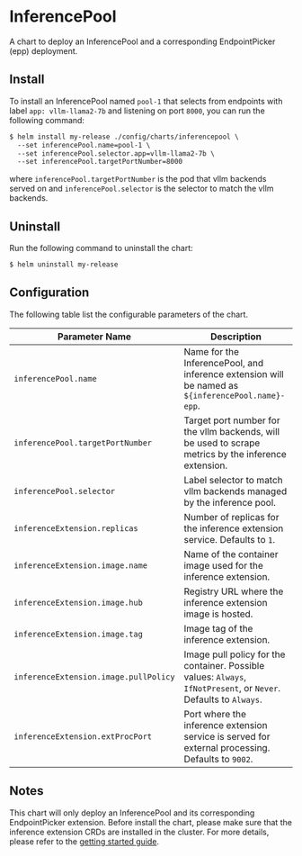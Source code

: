 # InferencePool

A chart to deploy an InferencePool and a corresponding EndpointPicker (epp) deployment.  


## Install

To install an InferencePool named `pool-1`  that selects from endpoints with label `app: vllm-llama2-7b` and listening on port `8000`, you can run the following command:

```txt
$ helm install my-release ./config/charts/inferencepool \
  --set inferencePool.name=pool-1 \
  --set inferencePool.selector.app=vllm-llama2-7b \
  --set inferencePool.targetPortNumber=8000
```

where `inferencePool.targetPortNumber` is the pod that vllm backends served on and `inferencePool.selector` is the selector to match the vllm backends.

## Uninstall

Run the following command to uninstall the chart:

```txt
$ helm uninstall my-release
```

## Configuration

The following table list the configurable parameters of the chart.

| **Parameter Name**                          | **Description**                                                                                                   |
|---------------------------------------------|-------------------------------------------------------------------------------------------------------------------|
| `inferencePool.name`                        | Name for the InferencePool, and inference extension will be named as `${inferencePool.name}-epp`.                |
| `inferencePool.targetPortNumber`            | Target port number for the vllm backends, will be used to scrape metrics by the inference extension.             |
| `inferencePool.selector`                     | Label selector to match vllm backends managed by the inference pool.                                             |
| `inferenceExtension.replicas`               | Number of replicas for the inference extension service. Defaults to `1`.                                           |
| `inferenceExtension.image.name`             | Name of the container image used for the inference extension.                                                    |
| `inferenceExtension.image.hub`              | Registry URL where the inference extension image is hosted.                                                     |
| `inferenceExtension.image.tag`              | Image tag of the inference extension.                                                                             |
| `inferenceExtension.image.pullPolicy`       | Image pull policy for the container. Possible values: `Always`, `IfNotPresent`, or `Never`. Defaults to `Always`. |
| `inferenceExtension.extProcPort`            | Port where the inference extension service is served for external processing. Defaults to `9002`.                  |

## Notes

This chart will only deploy an InferencePool and its corresponding EndpointPicker extension. Before install the chart, please make sure that the inference extension CRDs are installed in the cluster. For more details, please refer to the [getting started guide](https://gateway-api-inference-extension.sigs.k8s.io/guides/).
